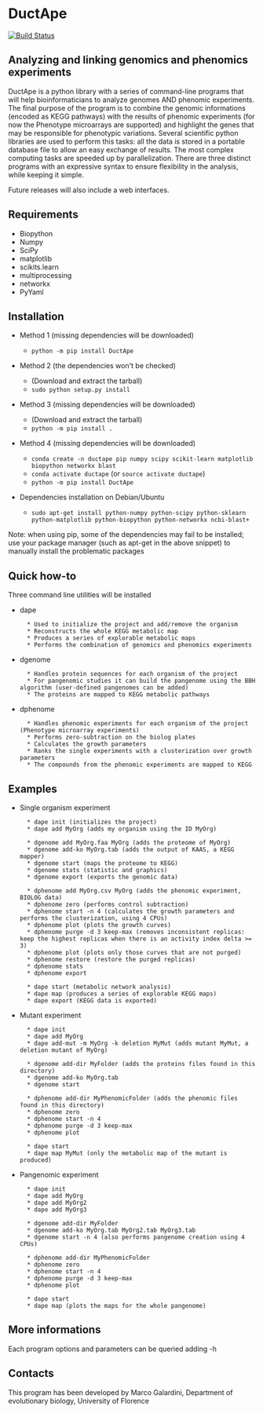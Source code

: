 DuctApe
=======

[![Build Status](https://travis-ci.org/combogenomics/DuctApe.png)](https://travis-ci.org/combogenomics/DuctApe)

Analyzing and linking genomics and phenomics experiments
--------------------------------------------------------

DuctApe is a python library with a series of command-line programs that will help bioinformaticians to analyze genomes AND phenomic experiments.
The final purpose of the program is to combine the genomic informations (encoded as KEGG pathways) with the results of phenomic experiments (for now the Phenotype microarrays are supported) and highlight the genes that may be responsible for phenotypic variations.
Several scientific python libraries are used to perform this tasks: all the data is stored in a portable database file to allow an easy exchange of results.
The most complex computing tasks are speeded up by parallelization.
There are three distinct programs with an expressive syntax to ensure flexibility in the analysis, while keeping it simple.

Future releases will also include a web interfaces.

Requirements
------------
* Biopython
* Numpy
* SciPy
* matplotlib
* scikits.learn
* multiprocessing
* networkx
* PyYaml

Installation
------------

* Method 1 (missing dependencies will be downloaded)

    * `python -m pip install DuctApe`

* Method 2 (the dependencies won't be checked)

    * (Download and extract the tarball)
    * `sudo python setup.py install`

* Method 3 (missing dependencies will be downloaded)

    * (Download and extract the tarball)
    * `python -m pip install .`

* Method 4 (missing dependencies will be downloaded)

    * `conda create -n ductape pip numpy scipy scikit-learn matplotlib biopython networkx blast`
    * `conda activate ductape` (or `source activate ductape`)
    * `python -m pip install DuctApe`

* Dependencies installation on Debian/Ubuntu
    
    * `sudo apt-get install python-numpy python-scipy python-sklearn python-matplotlib python-biopython python-networkx ncbi-blast+`

Note: when using pip, some of the dependencies may fail to be installed; use your package manager (such as apt-get in the above snippet) to manually install the problematic packages

Quick how-to
------------
Three command line utilities will be installed

* dape

        * Used to initialize the project and add/remove the organism
        * Reconstructs the whole KEGG metabolic map
        * Produces a series of explorable metabolic maps
        * Performs the combination of genomics and phenomics experiments

* dgenome

        * Handles protein sequences for each organism of the project
        * For pangenomic studies it can build the pangenome using the BBH algorithm (user-defined pangenomes can be added)
        * The proteins are mapped to KEGG metabolic pathways

* dphenome

        * Handles phenomic experiments for each organism of the project (Phenotype microarray experiments)
        * Performs zero-subtraction on the biolog plates
        * Calculates the growth parameters
        * Ranks the single experiments with a clusterization over growth parameters
        * The compounds from the phenomic experiments are mapped to KEGG

Examples
--------
* Single organism experiment

        * dape init (initializes the project)
        * dape add MyOrg (adds my organism using the ID MyOrg)

        * dgenome add MyOrg.faa MyOrg (adds the proteome of MyOrg)
        * dgenome add-ko MyOrg.tab (adds the output of KAAS, a KEGG mapper)
        * dgenome start (maps the proteome to KEGG)
        * dgenome stats (statistic and graphics)
        * dgenome export (exports the genomic data)

        * dphenome add MyOrg.csv MyOrg (adds the phenomic experiment, BIOLOG data)
        * dphenome zero (performs control subtraction)
        * dphenome start -n 4 (calculates the growth parameters and performs the clusterization, using 4 CPUs)
        * dphenome plot (plots the growth curves)
        * dphenome purge -d 3 keep-max (removes inconsistent replicas: keep the highest replicas when there is an activity index delta >= 3)
        * dphenome plot (plots only those curves that are not purged)
        * dphenome restore (restore the purged replicas)
        * dphenome stats
        * dphenome export

        * dape start (metabolic network analysis)
        * dape map (produces a series of explorable KEGG maps)
        * dape export (KEGG data is exported)

* Mutant experiment

        * dape init
        * dape add MyOrg
        * dape add-mut -m MyOrg -k deletion MyMut (adds mutant MyMut, a deletion mutant of MyOrg)

        * dgenome add-dir MyFolder (adds the proteins files found in this directory)
        * dgenome add-ko MyOrg.tab
        * dgenome start

        * dphenome add-dir MyPhenomicFolder (adds the phenomic files found in this directory)
        * dphenome zero
        * dphenome start -n 4
        * dphenome purge -d 3 keep-max
        * dphenome plot

        * dape start
        * dape map MyMut (only the metabolic map of the mutant is produced)

* Pangenomic experiment

        * dape init
        * dape add MyOrg
        * dape add MyOrg2
        * dape add MyOrg3

        * dgenome add-dir MyFolder
        * dgenome add-ko MyOrg.tab MyOrg2.tab MyOrg3.tab
        * dgenome start -n 4 (also performs pangenome creation using 4 CPUs)

        * dphenome add-dir MyPhenomicFolder
        * dphenome zero
        * dphenome start -n 4
        * dphenome purge -d 3 keep-max
        * dphenome plot

        * dape start
        * dape map (plots the maps for the whole pangenome)

More informations
-----------------
Each program options and parameters can be queried adding -h

Contacts
--------
This program has been developed by Marco Galardini, Department of evolutionary biology, University of Florence
